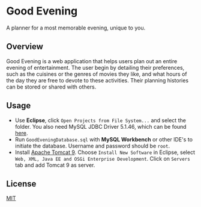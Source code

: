 # Good Evening
A planner for a most memorable evening, unique to you.

## Overview
Good Evening is a web application that helps users plan out an entire evening of entertainment. The user begin by detailing their preferences, such as the cuisines or the genres of movies they like, and what hours of the day they are free to devote to these activities. Their planning histories can be stored or shared with others.

## Usage
- Use **Eclipse**, click `Open Projects from File System...` and select the folder. You also need MySQL JDBC Driver 5.1.46, which can be found [here](http://www-scf.usc.edu/~csci201/lectures/Lecture16/mysql-connector-java-5.1.46.jar).
- Run `GoodEveningDatabase.sql` with **MySQL Workbench** or other IDE's to initiate the database. Username and password should be `root`.
- Install [Apache Tomcat 9](http://tomcat.apache.org/). Choose `Install New Software` in Eclipse, select `Web, XML, Java EE and OSGi Enterprise Development`. Click on `Servers` tab and add Tomcat 9 as server.

## License
[MIT](https://choosealicense.com/licenses/mit/)
